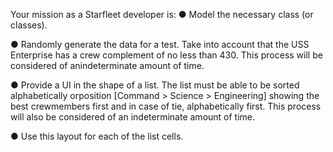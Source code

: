 Your mission as a Starfleet developer is:
● Model the necessary class (or classes).

● Randomly generate the data for a test. Take into account that the USS Enterprise has a crew complement of no less than 430. This process will be considered of anindeterminate amount of time.

● Provide a UI in the shape of a list. The list must be able to be sorted alphabetically orposition [Command > Science > Engineering] showing the best crewmembers first and in case of tie, alphabetically first. This process will also be considered of an indeterminate amount of time.

● Use this layout for each of the list cells.
